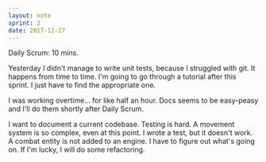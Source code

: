 ```yaml
---
layout: note
sprint: 2
date: 2017-12-27
---
```

Daily Scrum: 10 mins.

Yesterday I didn't manage to write unit tests, because I struggled with git. It happens from time to time. I'm going to go through a tutorial after this sprint. I just have to find the appropriate one. 

I was working overtime... for like half an hour. Docs seems to be easy-peasy and I'll do them shortly after Daily Scrum.

I want to document a current codebase. Testing is hard. A movement system is so complex, even at this point. I wrote a test, but it doesn't work. A combat entity is not added to an engine. I have to figure out what's going on. If I'm lucky, I will do some refactoring.